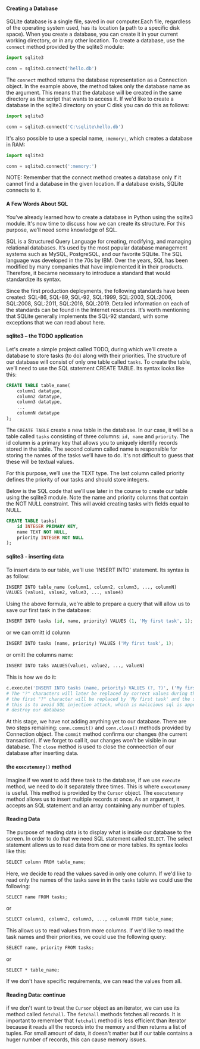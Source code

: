 #### Creating a Database
SQLite database is a single file, saved in our computer.Each file, regardless of the operating system used, has its location (a path to a specific disk space). When you create a database, you can create it in your current working directory, or in any other location. To create a database, use the ```connect``` method provided by the sqlite3 module:
```python
import sqlite3

conn = sqlite3.connect('hello.db')
```
The ```connect``` method returns the database representation as a Connection object. In the example above, the method takes only the database name as the argument. This means that the database will be created in the same directory as the script that wants to access it. If we'd like to create a database in the sqlite3 directory on your C disk you can do this as follows:
```python  
import sqlite3

conn = sqlite3.connect('C:\sqlite\hello.db')
```
It's also possible to use a special name, ```:memory:```, which creates a database in RAM:
```python
import sqlite3

conn = sqlite3.connect(':memory:')
```
NOTE: Remember that the connect method creates a database only if it cannot find a database in the given location. If a database exists, SQLite connects to it.

#### A Few Words About SQL
You’ve already learned how to create a database in Python using the sqlite3 module. It's now time to discuss how we can create its structure. For this purpose, we’ll need some knowledge of SQL.

SQL is a Structured Query Language for creating, modifying, and managing relational databases. It’s used by the most popular database management systems such as MySQL, PostgreSQL, and our favorite SQLite. The SQL language was developed in the 70s by IBM. Over the years, SQL has been modified by many companies that have implemented it in their products. Therefore, it became necessary to introduce a standard that would standardize its syntax.

Since the first production deployments, the following standards have been created: SQL-86, SQL-89, SQL-92, SQL:1999, SQL:2003, SQL:2006, SQL:2008, SQL:2011, SQL:2016, SQL:2019. Detailed information on each of the standards can be found in the Internet resources. It’s worth mentioning that SQLite generally implements the SQL-92 standard, with some exceptions that we can read about here.

#### sqlite3 – the TODO application
Let's create a simple project called TODO, during which we’ll create a database to store tasks (to do) along with their priorities. The structure of our database will consist of only one table called ```tasks```. To create the table, we’ll need to use the SQL statement CREATE TABLE. Its syntax looks like this:
```SQL
CREATE TABLE table_name(
    column1 datatype,
    column2 datatype,
    column3 datatype,
    ...
    columnN datatype
);
```
The ```CREATE TABLE``` create a new table in the database. In our case, it will be a table called ```tasks``` consisting of three columns: ```id, name``` and ```priority```. 
The id column is a primary key that allows you to uniquely identify records stored in the table. The second column called name is responsible for storing the names of the tasks we’ll have to do. It's not difficult to guess that these will be textual values.

For this purpose, we’ll use the TEXT type. The last column called priority defines the priority of our tasks and should store integers.

Below is the SQL code that we’ll use later in the course to create our table using the sqlite3 module. Note the name and priority columns that contain the NOT NULL constraint. This will avoid creating tasks with fields equal to NULL.
```SQL
CREATE TABLE tasks(
    id INTEGER PRIMARY KEY,
    name TEXT NOT NULL,
    priority INTEGER NOT NULL
);
```

#### sqlite3 - inserting data
To insert data to our table, we'll use 'INSERT INTO' statement. Its syntax is as follow:
```python
INSERT INTO table_name (column1, column2, column3, ..., columnN)
VALUES (value1, value2, value3, ..., value4)
```
Using the above formula, we're able to prepare a query that will allow us to save our first task in the database:
```python
INSERT INTO tasks (id, name, priority) VALUES (1, 'My first task', 1);
```
or we can omitt id column 
```python
INSERT INTO tasks (name, priority) VALUES ('My first task', 1);
```
or omitt the columns name:
```python
INSERT INTO taks VALUES(value1, value2, ..., valueN)
```
This is how we do it:
```python
c.execute('INSERT INTO tasks (name, priority) VALUES (?, ?)', ('My first task', 1))
# The "?" characters will later be replaced by correct values during the execution of the statement. In the example above, 
# the first "?" character will be replaced by 'My first task' and the second "?" character will be replaced by 1
# this is to avoid SQL injection attack, which is malicious sql is appended to a query that could possibly 
# destroy our database
```
At this stage, we have not adding anything yet to our database. There are two steps remaining:
```conn.commit()``` and ```conn.close()``` methods provided by Connection object.
The ```commit``` method confirms our changes (the current transaction). If we forget to call it, our changes won't be visible in our database.
The ```close``` method is used to close the conneection of our database after inserting data.

#### the ```executemany()``` method
Imagine if we want to add three task to the database, if we use ```execute``` method, we need to do it separately three times. This is where ```executemany``` is useful. This method is provided by the ```Cursor``` object. 
The ```executemany``` method allows us to insert multiple records at once. As an argument, it accepts an SQL statement and an array containing any number of tuples.

#### Reading Data
The purpose of reading data is to display what is inside our database to the screen. In order to do that we need SQL statement called ```SELECT```.
The select statement allows us to read data from one or more tables. Its syntax looks like this:
```python
SELECT column FROM table_name;
```
Here, we decide to read the values saved in only one column. If we'd like to read only the names of the tasks save in in the ```tasks``` table we could use the following:
```python
SELECT name FROM tasks;
```
or
```python
SELECT column1, column2, column3, ..., columnN FROM table_name;
```
This allows us to read values from more columns. If we'd like to read the task names and their priorities, we could use the following query:
```python
SELECT name, priority FROM tasks;
```
or
```
SELECT * table_name;
```
If we don't have specific requirements, we can read the values from all.

#### Reading Data: continue
if we don't want to treat the ```Cursor``` object as an iterator, we can use its method called ```fetchall```. The ```fetchall``` methods fetches all records.
It is important to remember that ```fetchall``` method is less efficient than iterator because it reads all the records into the memory and then returns a list of tuples. For small amount of data, it doesn't matter but if our table contains a huger number of records, this can cause memory issues.   